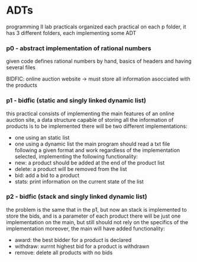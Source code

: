 # ADTs
programming II lab practicals 
organized each practical on each p folder, it has 3 different folders, each implementing some ADT

### p0 - abstract implementation of rational numbers
given code defines rational numbers by hand, basics of headers and having several files

BIDFIC: online auction website -> must store all information asocciated with the products
### p1 - bidfic (static and singly linked dynamic list)
this practical consists of implementing the main features of an online auction site, a data structure capable of storing all the information of products is to be implemented
there will be two different implementations:
- one using an static list
- one using a dynamic list
the main program should read a txt file following a given format and work regardless of the implementation selected, implementing the following functionality:
- new: a product should be added at the end of the product list
- delete: a product will be removed from the list
- bid: add a bid to a product
- stats: print information on the current state of the list


### p2 - bidfic (stack and singly linked dynamic list)
the problem is the same that in the p1, but now an stack is implemented to store the bids, and is a parameter of each product
there will be just one implementation on the main, but still should not rely on the specifics of the implementation
moreover, the main will have added functionality:
- award: the best bidder for a product is declared
- withdraw: xurrnt highest bid for a product is withdrawn
- remove: delete all products with no bids
